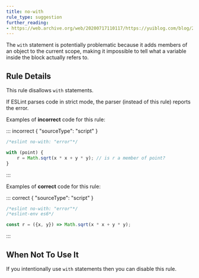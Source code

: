 ```yaml
---
title: no-with
rule_type: suggestion
further_reading:
- https://web.archive.org/web/20200717110117/https://yuiblog.com/blog/2006/04/11/with-statement-considered-harmful/
---
```


The `with` statement is potentially problematic because it adds members of an object to the current scope, making it impossible to tell what a variable inside the block actually refers to.

## Rule Details

This rule disallows `with` statements.

If ESLint parses code in strict mode, the parser (instead of this rule) reports the error.

Examples of **incorrect** code for this rule:

::: incorrect { "sourceType": "script" }

```js
/*eslint no-with: "error"*/

with (point) {
    r = Math.sqrt(x * x + y * y); // is r a member of point?
}
```

:::

Examples of **correct** code for this rule:

::: correct { "sourceType": "script" }

```js
/*eslint no-with: "error"*/
/*eslint-env es6*/

const r = ({x, y}) => Math.sqrt(x * x + y * y);
```

:::

## When Not To Use It

If you intentionally use `with` statements then you can disable this rule.
